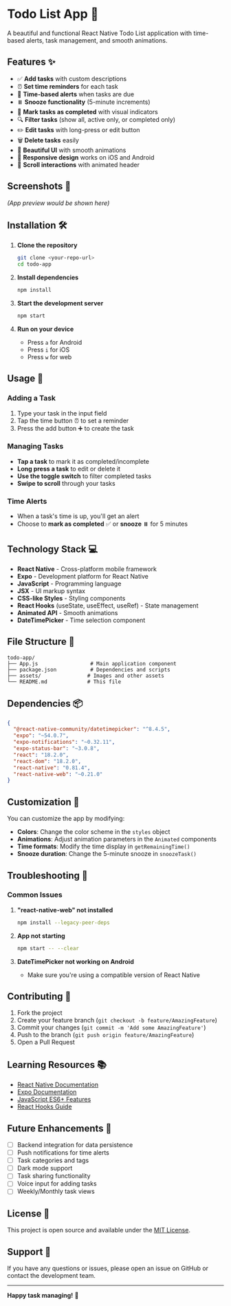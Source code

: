 # Todo List App 📝

A beautiful and functional React Native Todo List application with time-based alerts, task management, and smooth animations.

## Features ✨

- ✅ **Add tasks** with custom descriptions
- ⏰ **Set time reminders** for each task
- 🔔 **Time-based alerts** when tasks are due
- ⏸️ **Snooze functionality** (5-minute increments)
- 🎯 **Mark tasks as completed** with visual indicators
- 🔍 **Filter tasks** (show all, active only, or completed only)
- ✏️ **Edit tasks** with long-press or edit button
- 🗑️ **Delete tasks** easily
- 🎨 **Beautiful UI** with smooth animations
- 📱 **Responsive design** works on iOS and Android
- 🔄 **Scroll interactions** with animated header

## Screenshots 📸

*(App preview would be shown here)*

## Installation 🛠️

1. **Clone the repository**
   ```bash
   git clone <your-repo-url>
   cd todo-app
   ```

2. **Install dependencies**
   ```bash
   npm install
   ```

3. **Start the development server**
   ```bash
   npm start
   ```

4. **Run on your device**
   - Press `a` for Android
   - Press `i` for iOS
   - Press `w` for web

## Usage 🚀

### Adding a Task
1. Type your task in the input field
2. Tap the time button ⏰ to set a reminder
3. Press the add button ➕ to create the task

### Managing Tasks
- **Tap a task** to mark it as completed/incomplete
- **Long press a task** to edit or delete it
- **Use the toggle switch** to filter completed tasks
- **Swipe to scroll** through your tasks

### Time Alerts
- When a task's time is up, you'll get an alert
- Choose to **mark as completed** ✅ or **snooze** ⏸️ for 5 minutes

## Technology Stack 💻

- **React Native** - Cross-platform mobile framework
- **Expo** - Development platform for React Native
- **JavaScript** - Programming language
- **JSX** - UI markup syntax
- **CSS-like Styles** - Styling components
- **React Hooks** (useState, useEffect, useRef) - State management
- **Animated API** - Smooth animations
- **DateTimePicker** - Time selection component

## File Structure 📁

```
todo-app/
├── App.js                 # Main application component
├── package.json           # Dependencies and scripts
├── assets/               # Images and other assets
└── README.md             # This file
```

## Dependencies 📦

```json
{
  "@react-native-community/datetimepicker": "^8.4.5",
  "expo": "~54.0.7",
  "expo-notifications": "~0.32.11",
  "expo-status-bar": "~3.0.8",
  "react": "18.2.0",
  "react-dom": "18.2.0",
  "react-native": "0.81.4",
  "react-native-web": "~0.21.0"
}
```

## Customization 🎨

You can customize the app by modifying:

- **Colors**: Change the color scheme in the `styles` object
- **Animations**: Adjust animation parameters in the `Animated` components
- **Time formats**: Modify the time display in `getRemainingTime()`
- **Snooze duration**: Change the 5-minute snooze in `snoozeTask()`

## Troubleshooting 🔧

### Common Issues

1. **"react-native-web" not installed**
   ```bash
   npm install --legacy-peer-deps
   ```

2. **App not starting**
   ```bash
   npm start -- --clear
   ```

3. **DateTimePicker not working on Android**
   - Make sure you're using a compatible version of React Native

## Contributing 🤝

1. Fork the project
2. Create your feature branch (`git checkout -b feature/AmazingFeature`)
3. Commit your changes (`git commit -m 'Add some AmazingFeature'`)
4. Push to the branch (`git push origin feature/AmazingFeature`)
5. Open a Pull Request

## Learning Resources 📚

- [React Native Documentation](https://reactnative.dev/docs/getting-started)
- [Expo Documentation](https://docs.expo.io/)
- [JavaScript ES6+ Features](https://javascript.info/)
- [React Hooks Guide](https://reactjs.org/docs/hooks-intro.html)

## Future Enhancements 🚀

- [ ] Backend integration for data persistence
- [ ] Push notifications for time alerts
- [ ] Task categories and tags
- [ ] Dark mode support
- [ ] Task sharing functionality
- [ ] Voice input for adding tasks
- [ ] Weekly/Monthly task views

## License 📄

This project is open source and available under the [MIT License](LICENSE).

## Support 💬

If you have any questions or issues, please open an issue on GitHub or contact the development team.

---

**Happy task managing!** 🎉

